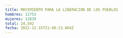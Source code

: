 ```yaml
---
title: MOVIMIENTO PARA LA LIBERACION DE LOS PUEBLOS
hombres: 11753
mujeres: 12839
total: 24,592
fecha: 2022-12-15T21:40:13.864Z
---
```

